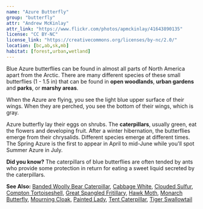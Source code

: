 ```yaml
---
name: "Azure Butterfly"
group: "butterfly"
attr: "Andrew McKinlay"
attr_link: "https://www.flickr.com/photos/apmckinlay/41643890135"
license: "CC BY-NC"
license_link: "https://creativecommons.org/licenses/by-nc/2.0/"
location: [bc,ab,sk,mb]
habitat: [forest,urban,wetland]
---
```

Blue Azure butterflies can be found in almost all parts of North America apart from the Arctic. There are many different species of these small butterflies (1 - 1.5 in) that can be found in **open woodlands**, **urban gardens** and **parks**, or **marshy areas**.

When the Azure are flying, you see the light blue upper surface of their wings. When they are perched, you see the bottom of their wings, which is gray.

Azure butterfly lay their eggs on shrubs. The **caterpillars**, usually green, eat the flowers and developing fruit. After a winter hibernation, the butterflies emerge from their chrysalids. Different species emerge at different times. The Spring Azure is the first to appear in April to mid-June while you'll spot Summer Azure in July.

**Did you know?** The caterpillars of blue butterflies are often tended by ants who provide some protection in return for eating a sweet liquid secreted by the caterpillars.

<!-- generated, do not edit -->
**See Also:**
[Banded Woolly Bear Caterpillar](/{{section}}/bandwb),
[Cabbage White](/{{section}}/cabbgwht),
[Clouded Sulfur](/{{section}}/cloudsulf),
[Compton Tortoiseshell](/{{section}}/comptort),
[Great Spangled Fritillary](/{{section}}/greatfrit),
[Hawk Moth](/{{section}}/hawkmoth),
[Monarch Butterfly](/{{section}}/monarch),
[Mourning Cloak](/{{section}}/mournbut),
[Painted Lady](/{{section}}/paintbut),
[Tent Caterpillar](/{{section}}/tentcat),
[Tiger Swallowtail](/{{section}}/tigerbut)
